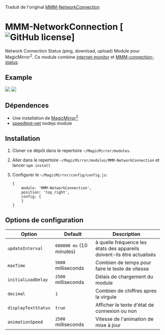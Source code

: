 Traduit de l'original [MMM-NetworkConnection](https://github.com/slametps/MMM-NetworkConnection)

# MMM-NetworkConnection [![GitHub license](https://img.shields.io/badge/license-MIT-blue.svg?style=flat)]

Network Connection Status (ping, download, upload) Module pour MagicMirror<sup>2</sup>.
Ce module combine [internet-monitor](https://github.com/ronny3050/internet-monitor) et [MMM-connection-status](https://github.com/sheyabernstein/MMM-connection-status).

## Example

![](others/MMM-NetworkConnection-screenshot-01.png)	![](others/MMM-NetworkConnection-screenshot-02.png)

## Dépendences

* Une installation de [MagicMirror<sup>2</sup>](https://github.com/MichMich/MagicMirror)
* [speedtest-net](https://www.npmjs.com/package/speedtest-net) nodejs module

## Installation

1. Cloner ce dépôt dans le repertoire `~/MagicMirror/modules`.
2. Aller dans le repertoire `~/MagicMirror/modules/MMM-NetworkConnection` et lancer `npm install`
3. Configurer le `~/MagicMirror/config/config.js`:

    ```
    {
        module: 'MMM-NetworkConnection',
        position: 'top_right',
        config: {
        }
    }
    ```

## Options de configuration

| **Option** | **Default** | **Description** |
| --- | --- | --- |
| `updateInterval` | `600000 ms` (10 minutes) | à quelle fréquence les états des appareils doivent-ils être actualisés |
| `maxTime` | `5000` milliseconds | Combien de temps pour faire le teste de vitesse |
| `initialLoadDelay` | `2500` milliseconds | Délais de chargement du module |
| `decimal` | `1` | Combien de chiffres apres la virgule |
| `displayTextStatus` | `true` | Afficher le texte d'état de connexion ou non |
| `animationSpeed` | `2500` milliseconds | Vitesse de l'animation de mise à jour |
